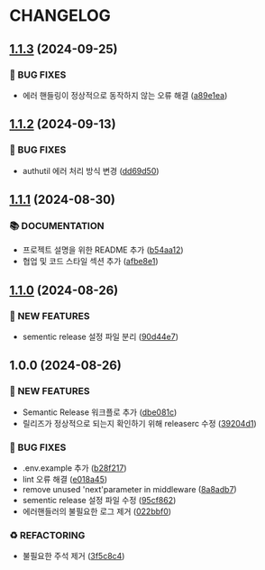 # CHANGELOG

## [1.1.3](https://github.com/startup-life/express-backend/compare/v1.1.2...v1.1.3) (2024-09-25)

### 🐛 BUG FIXES

* 에러 핸들링이 정상적으로 동작하지 않는 오류 해결 ([a89e1ea](https://github.com/startup-life/express-backend/commit/a89e1ea6c099627d57c89472ea93f28dd1e11143))

## [1.1.2](https://github.com/startup-life/express-backend/compare/v1.1.1...v1.1.2) (2024-09-13)

### 🐛 BUG FIXES

* authutil 에러 처리 방식 변경 ([dd69d50](https://github.com/startup-life/express-backend/commit/dd69d5016a6efff14a40f151a6f1bd65e72b108e))

## [1.1.1](https://github.com/startup-life/express-backend/compare/v1.1.0...v1.1.1) (2024-08-30)

### 📚 DOCUMENTATION

* 프로젝트 설명을 위한 README 추가 ([b54aa12](https://github.com/startup-life/express-backend/commit/b54aa1257d3e6b691d8770d8053094f85617aec5))
* 협업 및 코드 스타일 섹션 추가 ([afbe8e1](https://github.com/startup-life/express-backend/commit/afbe8e1cacc68b05a5dd408af7f1916ad7e3f174))

## [1.1.0](https://github.com/startup-life/express-backend/compare/v1.0.0...v1.1.0) (2024-08-26)

### 🚀 NEW FEATURES

* sementic release 설정 파일 분리 ([90d44e7](https://github.com/startup-life/express-backend/commit/90d44e7c5835acb824026d08854e09c042779b5b))

## 1.0.0 (2024-08-26)

### 🚀 NEW FEATURES

* Semantic Release 워크플로 추가 ([dbe081c](https://github.com/startup-life/express-backend/commit/dbe081c5201fd8a9ce04b116f84d43b78310cab6))
* 릴리즈가 정상적으로 되는지 확인하기 위해 releaserc 수정 ([39204d1](https://github.com/startup-life/express-backend/commit/39204d1c759b6b9acabec4b70c1c6888530d1ba8))

### 🐛 BUG FIXES

* .env.example 추가 ([b28f217](https://github.com/startup-life/express-backend/commit/b28f217c33447fab4b63d6575825797b347d4612))
* lint 오류 해결 ([e018a45](https://github.com/startup-life/express-backend/commit/e018a457ae215f51b2aa214c689ee230cbb49ba7))
* remove unused 'next'parameter in middleware ([8a8adb7](https://github.com/startup-life/express-backend/commit/8a8adb7b415da6c95619ec19d65e4e621eeaa256))
* sementic release 설정 파일 수정 ([95cf862](https://github.com/startup-life/express-backend/commit/95cf862e79e7ea374b0880d1d6a1ee49fc787d1e))
* 에러핸들러의 불필요한 로그 제거 ([022bbf0](https://github.com/startup-life/express-backend/commit/022bbf0b10ee10dc17f29c7e2729a13b97e2eeab))

### ♻️ REFACTORING

* 불필요한 주석 제거 ([3f5c8c4](https://github.com/startup-life/express-backend/commit/3f5c8c44c75f9daf530c1a93760011b7588b1307))
